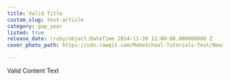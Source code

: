 ```yaml
---
title: Valid Title
custom_slug: test-article
category: gap_year
listed: true
release_date: !ruby/object:DateTime 2014-11-20 11:00:00.000000000 Z
cover_photo_path: https://cdn.rawgit.com/MakeSchool-Tutorials-Test/News_Tests/69bc9c259d7930d19cb145d03c2d4dea0147a717/117b7128-e3e0-4671-8788-2734afde0cc1/cover_photo.jpeg

---
```

Valid Content Text
